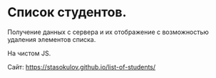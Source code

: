 # Список студентов.
Получение данных с сервера и их отображение с возможностью удаления элементов списка.

На чистом JS.

Сайт: https://stasokulov.github.io/list-of-students/
